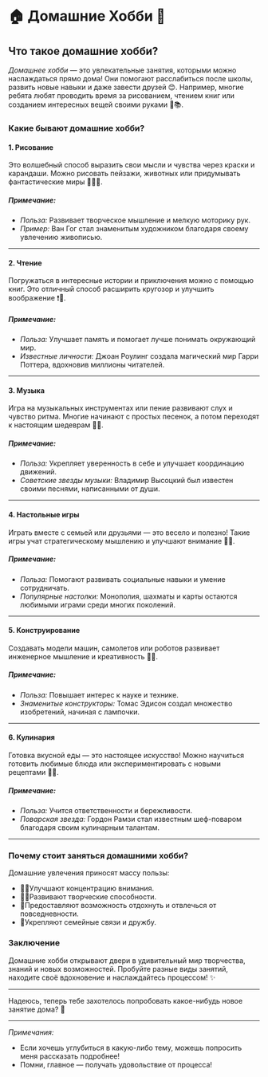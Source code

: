 # 🏠 **Домашние Хобби** 🏡

## Что такое домашние хобби?

*Домашнее хобби* — это увлекательные занятия, которыми можно наслаждаться прямо дома! Они помогают расслабиться после школы, развить новые навыки и даже завести друзей 😊. Например, многие ребята любят проводить время за рисованием, чтением книг или созданием интересных вещей своими руками 🎨📚.

### Какие бывают домашние хобби?

#### **1. Рисование**
Это волшебный способ выразить свои мысли и чувства через краски и карандаши. Можно рисовать пейзажи, животных или придумывать фантастические миры 🌈🐾✨.

##### Примечание:  
- *Польза:* Развивает творческое мышление и мелкую моторику рук.
- *Пример:* Ван Гог стал знаменитым художником благодаря своему увлечению живописью.

---

#### **2. Чтение**
Погружаться в интересные истории и приключения можно с помощью книг. Это отличный способ расширить кругозор и улучшить воображение ❗️📖.

##### Примечание:  
- *Польза:* Улучшает память и помогает лучше понимать окружающий мир.
- *Известные личности:* Джоан Роулинг создала магический мир Гарри Поттера, вдохновив миллионы читателей.

---

#### **3. Музыка**
Игра на музыкальных инструментах или пение развивают слух и чувство ритма. Многие начинают с простых песенок, а потом переходят к настоящим шедеврам 🎤🎶.

##### Примечание:  
- *Польза:* Укрепляет уверенность в себе и улучшает координацию движений.
- *Советские звезды музыки:* Владимир Высоцкий был известен своими песнями, написанными от души.

---

#### **4. Настольные игры**
Играть вместе с семьей или друзьями — это весело и полезно! Такие игры учат стратегическому мышлению и улучшают внимание 🔢🎲.

##### Примечание:  
- *Польза:* Помогают развивать социальные навыки и умение сотрудничать.
- *Популярные настолки:* Монополия, шахматы и карты остаются любимыми играми среди многих поколений.

---

#### **5. Конструирование**
Создавать модели машин, самолетов или роботов развивает инженерное мышление и креативность 🛫👾.

##### Примечание:  
- *Польза:* Повышает интерес к науке и технике.
- *Знаменитые конструкторы:* Томас Эдисон создал множество изобретений, начиная с лампочки.

---

#### **6. Кулинария**
Готовка вкусной еды — это настоящее искусство! Можно научиться готовить любимые блюда или экспериментировать с новыми рецептами 🍳🥗.

##### Примечание:  
- *Польза:* Учится ответственности и бережливости.
- *Поварская звезда:* Гордон Рамзи стал известным шеф-поваром благодаря своим кулинарным талантам.

---

### Почему стоит заняться домашними хобби?

Домашние увлечения приносят массу пользы:
- 💪🏽Улучшают концентрацию внимания.
- 🧑‍🏫Развивают творческие способности.
- 🙆Предоставляют возможность отдохнуть и отвлечься от повседневности.
- 🤝Укрепляют семейные связи и дружбу.

### Заключение

Домашние хобби открывают двери в удивительный мир творчества, знаний и новых возможностей. Пробуйте разные виды занятий, находите своё вдохновение и наслаждайтесь процессом! ✨

---

Надеюсь, теперь тебе захотелось попробовать какое-нибудь новое занятие дома? 🤩

---

*Примечания:*
- Если хочешь углубиться в какую-либо тему, можешь попросить меня рассказать подробнее!
- Помни, главное — получать удовольствие от процесса!